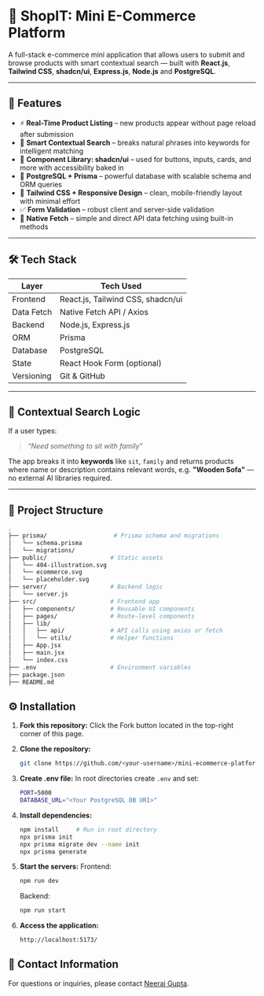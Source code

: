 # 🛒 ShopIT: Mini E-Commerce Platform

A full-stack e-commerce mini application that allows users to submit and browse products with smart contextual search — built with **React.js**, **Tailwind CSS**, **shadcn/ui**, **Express.js**, **Node.js** and **PostgreSQL**.

---

## 🔮 Features

- ⚡ **Real-Time Product Listing** – new products appear without page reload after submission
- 🧠 **Smart Contextual Search** – breaks natural phrases into keywords for intelligent matching
- 🧩 **Component Library: shadcn/ui** – used for buttons, inputs, cards, and more with accessibility baked in
- 💾 **PostgreSQL + Prisma** – powerful database with scalable schema and ORM queries
- 🎨 **Tailwind CSS + Responsive Design** – clean, mobile-friendly layout with minimal effort
- ✅ **Form Validation** – robust client and server-side validation
- 🔄 **Native Fetch** – simple and direct API data fetching using built-in methods

---

## 🛠 Tech Stack

| Layer      | Tech Used                            |
|------------|--------------------------------------|
| Frontend   | React.js, Tailwind CSS, shadcn/ui    |
| Data Fetch | Native Fetch API / Axios             |
| Backend    | Node.js, Express.js                  |
| ORM        | Prisma                               |
| Database   | PostgreSQL                           |
| State      | React Hook Form (optional)           |
| Versioning | Git & GitHub                         |

---

## 🧠 Contextual Search Logic

If a user types:

> _“Need something to sit with family”_

The app breaks it into **keywords** like `sit`, `family` and returns products where name or description contains relevant words, e.g. **"Wooden Sofa"** — no external AI libraries required.

---

## 📂 Project Structure

```bash
.
├── prisma/                   # Prisma schema and migrations
│   └── schema.prisma
│   └── migrations/
├── public/                  # Static assets
│   └── 404-illustration.svg
│   └── ecommerce.svg
│   └── placeholder.svg
├── server/                  # Backend logic
│   └── server.js
├── src/                     # Frontend app
│   ├── components/          # Reusable UI components
│   ├── pages/               # Route-level components
│   ├── lib/
│   │   ├── api/             # API calls using axios or fetch
│   │   └── utils/           # Helper functions
│   ├── App.jsx
│   ├── main.jsx
│   └── index.css
├── .env                     # Environment variables
├── package.json
├── README.md

```


## ⚙️ Installation

1. **Fork this repository:** 
   Click the Fork button located in the top-right corner of this page.

2. **Clone the repository:**
   ```bash
   git clone https://github.com/<your-username>/mini-ecommerce-platform.git
   ```
3. **Create .env file:**
   In root directories create `.env` and set:

   ```bash
   PORT=5000
   DATABASE_URL="<Your PostgreSQL DB URI>"
   ```

4. **Install dependencies:**
   ```bash
   npm install     # Run in root directory
   npx prisma init
   npx prisma migrate dev --name init
   npx prisma generate

   ```
5. **Start the servers:**
   Frontend:
   ```bash
   npm run dev
   ```
   Backend:
   ```bash
   npm run start
   ```
6. **Access the application:**
   ```bash
   http://localhost:5173/
   ```


## 📧 Contact Information

For questions or inquiries, please contact [Neeraj Gupta](mailto:guptaneeraj2811@gmail.com).
   